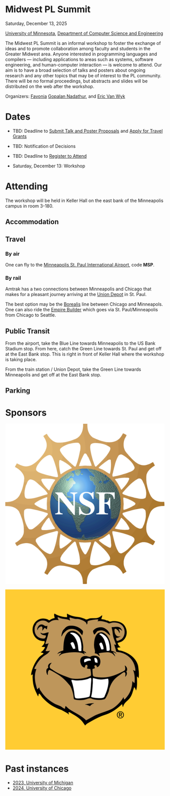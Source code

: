 
# Midwest PL Summit

Saturday, December 13, 2025

[University of Minnesota](https://umn.edu),
[Department of Computer Science and Engineering](https://cs.umn.edu)

The Midwest PL Summit is an informal workshop to foster the exchange
of ideas and to promote collaboration among faculty and students in
the Greater Midwest area. Anyone interested in programming languages
and compilers — including applications to areas such as systems,
software engineering, and human-computer interaction — is welcome to
attend. Our aim is to have a broad selection of talks and posters
about ongoing research and any other topics that may be of interest to
the PL community. There will be no formal proceedings, but abstracts
and slides will be distributed on the web after the workshop.

Organizers: 
[Favonia](https://favonia.org/)
[Gopalan Nadathur](https://cs.umn.edu/~ngopalan), and 
[Eric Van Wyk](https://cs.umn.edu/~evw)



# Dates
- TBD: Deadline to 
  [Submit Talk and Poster Proposals](https://forms.gle/wvwAzPzLdRsFEzKR7)
  and
  [Apply for Travel Grants](https://forms.gle/JrroCo1eexijSPJF8)

- TBD: Notification of Decisions

- TBD: Deadline to [Register to Attend](https://forms.gle/oKL5qQW4SiG2vaAA7)

- Saturday, December 13: Workshop


<!-- # Program   -->

# Attending

The workshop will be held in Keller Hall on the east bank of the
Minneapolis campus in room 3-180.

## Accommodation

## Travel

### By air

One can fly to the [Minneapolis St. Paul International
Airport](https://www.mspairport.com/), code **MSP**.

### By rail

Amtrak has a two connections between Minneapolis and Chicago that
makes for a pleasant journey arriving at the 
[Union Depot](https://www.uniondepot.org/) in St. Paul.

The best option may be the
[Borealis](https://www.amtrak.com/borealis-train) line between Chicago
and Minneapols. One can also ride the [Empire
Builder](https://www.amtrak.com/empire-builder-train) which goes via
St. Paul/Minneapolis from Chicago to Seattle.


## Public Transit

From the airport, take the Blue Line towards Minneapolis to the US
Bank Stadium stop. From here, catch the Green Line towards St. Paul
and get off at the East Bank stop. This is right in front of Keller
Hall where the workshop is taking place.

From the train station / Union Depot, take the Green Line towards
Minneapolis and get off at the East Bank stop.


## Parking

# Sponsors

![An image](./NSF.png)

![Another](./Goldy.png)


# Past instances

 * [2023, University of Michigan](https://mwpls2023.engin.umich.edu/)
 * [2024, University of Chicago](http://pl.cs.uchicago.edu/PLSummit/2024/)


